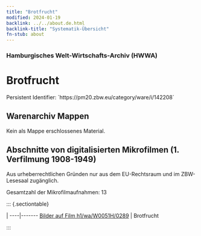 ```yaml
---
title: "Brotfrucht"
modified: 2024-01-19
backlink: ../../about.de.html
backlink-title: "Systematik-Übersicht"
fn-stub: about
---
```


### Hamburgisches Welt-Wirtschafts-Archiv (HWWA)

# Brotfrucht

<div class="hint">Persistent Identifier: `https://pm20.zbw.eu/category/ware/i/142208`</div>







## Warenarchiv Mappen





Kein als Mappe erschlossenes Material.



<a id="filmsections" />

## Abschnitte von digitalisierten Mikrofilmen (1. Verfilmung 1908-1949)

<p>Aus urheberrechtlichen Gründen nur aus dem EU-Rechtsraum und im ZBW-Lesesaal zugänglich.</p>


<p>Gesamtzahl der Mikrofilmaufnahmen: 13</p>





::: {.sectiontable}

 | 
----|-------
<a class="btn" href="https://pm20.zbw.eu/film/h1/wa/W0051H/0289" rel="nofollow">Bilder auf Film h1/wa/W0051H/0289</a> | Brotfrucht


:::
















